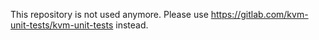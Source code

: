 This repository is not used anymore.  Please use
https://gitlab.com/kvm-unit-tests/kvm-unit-tests instead.
